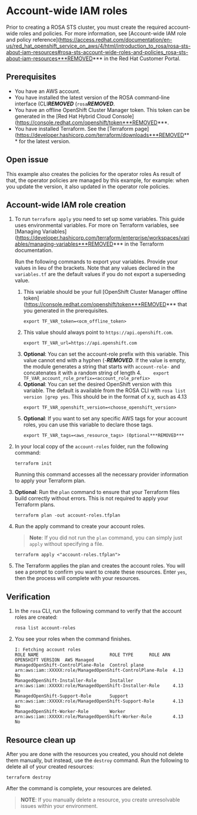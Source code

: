 # Account-wide IAM roles

Prior to creating a ROSA STS cluster, you must create the required account-wide roles and policies. For more information, see [Account-wide IAM role and policy reference](https://access.redhat.com/documentation/en-us/red_hat_openshift_service_on_aws/4/html/introduction_to_rosa/rosa-sts-about-iam-resources#rosa-sts-account-wide-roles-and-policies_rosa-sts-about-iam-resources***REMOVED*** in the Red Hat Customer Portal.

## Prerequisites

* You have an AWS account.
* You have installed the latest version of the ROSA command-line interface (CLI***REMOVED*** (`rosa`***REMOVED***.
* You have an offline OpenShift Cluster Manager token. This token can be generated in the [Red Hat Hybrid Cloud Console](https://console.redhat.com/openshift/token***REMOVED***.
* You have installed Terraform. See the [Terraform page](https://developer.hashicorp.com/terraform/downloads***REMOVED*** for the latest version.

## Open issue

This example also creates the policies for the operator roles
As result of that, the operator policies are managed by this example, for example: when you update the version,
it also updated in the operator role policies.

## Account-wide IAM role creation

1. To run `terraform apply` you need to set up some variables. This guide uses environmental variables. For more on Terraform variables, see [Managing Variables](https://developer.hashicorp.com/terraform/enterprise/workspaces/variables/managing-variables***REMOVED*** in the Terraform documentation.

   Run the following commands to export your variables. Provide your values in lieu of the brackets. Note that any values declared in the `variables.tf` are the default values if you do not export a superseding value.
        
    1.  This variable should be your full [OpenShift Cluster Manager offline token](https://console.redhat.com/openshift/token***REMOVED*** that you generated in the prerequisites.  
        ```
        export TF_VAR_token=<ocm_offline_token>
        ```
    2.  This value should always point to `https://api.openshift.com`.  
        ```
        export TF_VAR_url=https://api.openshift.com
        ```
    3.  **Optional**: You can set the account-role prefix with this variable. This value cannot end with a hyphen (-***REMOVED***. If the value is empty, the module generates a string that starts with `account-role-` and concatenates it with a random string of length 4.
       ```    
       export TF_VAR_account_role_prefix=<account_role_prefix>
       ```
    4.  **Optional**: You can set the desired OpenShift version with this variable. The default is available from the ROSA CLI with `rosa list version |grep yes`. This should be in the format of x.y, such as 4.13
        ```    
        export TF_VAR_openshift_version=<choose_openshift_version>
        ```
    5.  **Optional**: If you want to set any specific AWS tags for your account roles, you can use this variable to declare those tags.   
        ```    
        export TF_VAR_tags=<aws_resource_tags> (Optional***REMOVED*** 
        ```   
1. In your local copy of the `account-roles` folder, run the following command:
   ````
   terraform init
   ````
   Running this command accesses all the necessary provider information to apply your Terraform plan.
1. **Optional**: Run the `plan` command to ensure that your Terraform files build correctly without errors. This is not required to apply your Terraform plans.
   ````
   terraform plan -out account-roles.tfplan
   ````
1. Run the apply command to create your account roles. 

   > **Note**: If you did not run the `plan` command, you can simply just `apply` without specifying a file.

    ````
    terraform apply <"account-roles.tfplan">
    ````
1. The Terraform applies the plan and creates the account roles. You will see a prompt to confirm you want to create these resources. Enter `yes`, then the process will complete with your resources.

## Verification

1. In the `rosa` CLI, run the following command to verify that the account roles are created:
    ````
    rosa list account-roles
    ````
1. You see your roles when the command finishes. 
    ````
    I: Fetching account roles
    ROLE NAME                           ROLE TYPE      ROLE ARN                                                    OPENSHIFT VERSION  AWS Managed
    ManagedOpenShift-ControlPlane-Role  Control plane  arn:aws:iam::XXXXX:role/ManagedOpenShift-ControlPlane-Role  4.13               No
    ManagedOpenShift-Installer-Role     Installer      arn:aws:iam::XXXXX:role/ManagedOpenShift-Installer-Role     4.13               No
    ManagedOpenShift-Support-Role       Support        arn:aws:iam::XXXXX:role/ManagedOpenShift-Support-Role       4.13               No
    ManagedOpenShift-Worker-Role        Worker         arn:aws:iam::XXXXX:role/ManagedOpenShift-Worker-Role        4.13               No

## Resource clean up

After you are done with the resources you created, you should not delete them manually, but instead, use the `destroy` command. Run the following to delete all of your created resources:
  
    terraform destroy

After the command is complete, your resources are deleted.

> **NOTE**: If you manually delete a resource, you create unresolvable issues within your environment.
